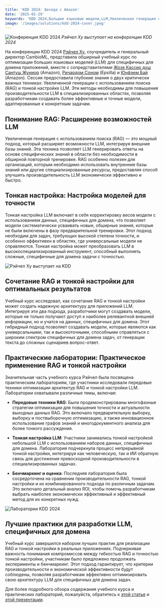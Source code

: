 ```yaml
---
title: 'KDD 2024: Беседа с Amazon'
date: '2025-01-29'
keywords: 'KDD 2024,Большие языковые модели,LLM,Увеличенная генерация с использованием поиска,RAG,Тонкая настройка LLM,Amazon,специфичный для домена ИИ,машинное обучение,конференция'
image: '/images/solutions/kdd-2024-cover.jpeg'
---
```


![Конференция KDD 2024](/images/solutions/kdd-2024-cover.jpeg)
_Рэйчел Ху выступает на конференции KDD 2024_

На конференции KDD 2024 [Рэйчел Ху](https://www.linkedin.com/in/rachelsonghu/), соучредитель и генеральный директор CambioML, представила обширный учебный курс по оптимизации больших языковых моделей (LLM) для специфичных для домена приложений, вместе с сопредставителями [Жозе Кассио душ Сантуш Жуниор](https://www.linkedin.com/in/jcassiojr/) (Amazon), [Ричардом Соном](https://www.linkedin.com/in/renchu-richard-song-a4099247/) (Epsilla) и [Юнфэем Бай](https://www.linkedin.com/in/yunfei-felix-bai-909b861/) (Amazon). Сессия предоставила глубокие знания о двух критически важных техниках: Увеличенной генерации с использованием поиска (RAG) и тонкой настройке LLM. Эти методы необходимы для повышения производительности LLM в специализированных областях, позволяя разработчикам создавать более эффективные и точные модели, адаптированные к конкретным задачам.

## Понимание RAG: Расширение возможностей LLM

Увеличенная генерация с использованием поиска (RAG) — это мощный подход, который расширяет возможности LLM, интегрируя внешние базы знаний. Эта техника позволяет LLM генерировать ответы на основе специфических знаний в области без необходимости в обширной повторной тренировке. RAG особенно полезен для организаций, которым необходимо использовать внутренние базы знаний или другие специализированные ресурсы, предоставляя способ улучшить производительность LLM экономически эффективно и быстро.

## Тонкая настройка: Настройка моделей для точности

Тонкая настройка LLM включает в себя корректировку весов модели с использованием данных, специфичных для домена, что позволяет модели систематически усваивать новые, обширные знания, которые не были включены в фазу предварительной тренировки. Этот подход необходим для задач, требующих высокой степени точности, и особенно эффективен в областях, где универсальные модели не справляются. Тонкая настройка может преобразовать LLM в высокоспециализированный инструмент, способный выполнять сложные, специфичные для домена задачи с точностью.

![Рэйчел Ху выступает на KDD](/images/solutions/kdd-2024-rachel.jpeg)

## Сочетание RAG и тонкой настройки для оптимальных результатов

Учебный курс исследовал, как сочетание RAG и тонкой настройки может создать надежную архитектуру для приложений LLM. Интегрируя эти два подхода, разработчики могут создавать модели, которые не только получают доступ к наиболее релевантной внешней информации, но и учатся на данных, специфичных для домена. Этот гибридный подход позволяет создавать модели, которые являются как универсальными, так и высокоточными, способными справляться с широким спектром специфичных для домена задач, от генерации текста до сложных сценариев вопрос-ответ.

## Практические лаборатории: Практическое применение RAG и тонкой настройки

Значительная часть учебного курса Рэйчел была посвящена практическим лабораториям, где участники исследовали передовые техники оптимизации архитектур RAG и тонкой настройки LLM. Лаборатории охватывали различные темы, включая:

- **Передовые техники RAG**: Были продемонстрированы многофазные стратегии оптимизации для повышения точности и актуальности выходных данных RAG. Это включало предварительную выборку, выборку и поствыборочную оптимизацию, а также инновационное использование графов знаний и многодокументного анализа для более тонкого рассуждения.

- **Тонкая настройка LLM**: Участники занимались тонкой настройкой небольшой LLM с использованием наборов данных, специфичных для домена. Лаборатория подчеркнула процесс непрерывной тонкой настройки, интегрируя как человеческую, так и ИИ обратную связь для достижения превосходной производительности в специализированных задачах.

- **Бенчмаркинг и оценка**: Последняя лаборатория была сосредоточена на сравнении производительности RAG, тонкой настройки и их комбинированного подхода по различным задачам. Это включало детальный анализ ROI, чтобы помочь разработчикам выбрать наиболее экономически эффективный и эффективный метод для их конкретных нужд.

![Лаборатории KDD 2024](/images/solutions/kdd-2024-labs.jpg)

## Лучшие практики для разработки LLM, специфичных для домена

Учебный курс завершился набором лучших практик для реализации RAG и тонкой настройки в реальных приложениях. Подчеркивая важность понимания компромиссов между гибкостью RAG и точностью тонкой настройки, участникам было предложено продолжать эксперименты и бенчмаркинг. Этот подход гарантирует, что критерии производительности и экономической эффективности будут соблюдены, позволяя разработчикам эффективно оптимизировать свою архитектуру LLM для специфичных для домена задач.

Для более подробного обзора содержания учебного курса и практических лабораторий, пожалуйста, обратитесь к [этой статье](https://dl.acm.org/doi/abs/10.1145/3637528.3671445) и [этой презентации](https://docs.google.com/presentation/d/18PJctnI-KbABE1El_AifjN_7eoHatuaoN8-2q57xpSw/edit#slide=id.g2f5cc21ff85_5_1096).
